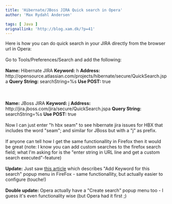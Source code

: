 ```yaml
---
title: 'Hibernate/JBoss JIRA Quick search in Opera'
author: 'Max Rydahl Andersen'

tags: [ Java ]
orignallink: 'http://blog.xam.dk/?p=41'
---
```

<div><p>Here is how you can do quick search in your JIRA directly from the browser url in Opera:
<br><br>
Go to Tools/Preferences/Search and add the following:
<br><br><b>Name:</b> Hibernate JIRA
<b>Keyword:</b> h
<b>Address:</b> http://opensource.atlassian.com/projects/hibernate/secure/QuickSearch.jspa  
<b>Query String:</b> searchString=%s
<b>Use POST:</b> true
<br><br><br><br><b>Name:</b> JBoss JIRA
<b>Keyword:</b> j
<b>Address:</b> http://jira.jboss.com/jira/secure/QuickSearch.jspa
<b>Query String:</b> searchString=%s
<b>Use POST:</b> true
<br><br>
Now I can just enter "h hbx seam" to see hibernate jira issues for HBX that includes the word "seam"; and similar for JBoss but with a "j" as prefix.
<br><br>
If anyone can tell how I get the same functionallity in Firefox then it would be great (note: I know you can add custom searches to the firefox search field; what I'm asking for is the "enter string in URL line and get a custom search executed"-feature)
<br><br><b>Update:</b> Just saw <a href="http://www.xyzcomputing.com/index.php?option=content&amp;task=view&amp;id=1002">this article</a> which describes "Add Keyword for this search" popup menu in FireFox - same functionallity, but actually easier to configure (touche!)
<br><br><b>Double update:</b> Opera actually have a "Create search" popup menu too - I guess it's even functionality wise (but Opera had it first ;)</p></div>

